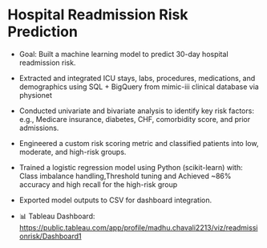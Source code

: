 # Hospital Readmission Risk Prediction

- Goal: Built a machine learning model to predict 30-day hospital readmission risk.

- Extracted and integrated ICU stays, labs, procedures, medications, and demographics using SQL + BigQuery from mimic-iii clinical database via physionet

- Conducted univariate and bivariate analysis to identify key risk factors: e.g., Medicare insurance, diabetes, CHF, comorbidity score, and prior admissions.

- Engineered a custom risk scoring metric and classified patients into low, moderate, and high-risk groups.

- Trained a logistic regression model using Python (scikit-learn) with: Class imbalance handling,Threshold tuning and Achieved ~86% accuracy and high recall for the high-risk group

- Exported model outputs to CSV for dashboard integration.

- 📊 Tableau Dashboard: https://public.tableau.com/app/profile/madhu.chavali2213/viz/readmissionrisk/Dashboard1
